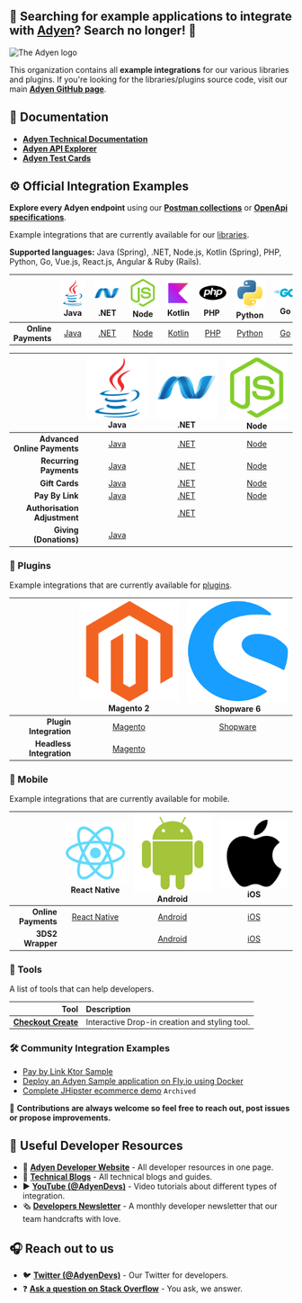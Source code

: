 ## 👋 Searching for example applications to integrate with [Adyen](https://www.adyen.com/)? Search no longer! 👋

<!-- ![The Adyen Logo](https://github.com/adyen-examples/.github/raw/main/images/logo.png) -->

<img src="https://github.com/adyen-examples/.github/raw/main/images/logo.png" height="100" alt="The Adyen logo">

This organization contains all **example integrations** for our various libraries and plugins. If you're looking for the libraries/plugins source code, visit our main [**Adyen GitHub page**](https://github.com/adyen).

## 📜 Documentation
* [**Adyen Technical Documentation**](https://docs.adyen.com/)
* [**Adyen API Explorer**](https://docs.adyen.com/api-explorer/)
* [**Adyen Test Cards**](https://docs.adyen.com/development-resources/test-cards/test-card-numbers/)

## ⚙️ Official Integration Examples
**Explore every Adyen endpoint** using our [**Postman collections**](https://www.postman.com/adyendev/workspace/adyen-apis/overview) or [**OpenApi specifications**](https://github.com/Adyen/adyen-openapi).

Example integrations that are currently available for our [libraries](https://github.com/adyen#server-side). 

**Supported languages:** Java (Spring), .NET, Node.js, Kotlin (Spring), PHP, Python, Go, Vue.js, React.js, Angular & Ruby (Rails).

|                                                                                      | [![Java (Spring)](https://raw.githubusercontent.com/devicons/devicon/1119b9f84c0290e0f0b38982099a2bd027a48bf1/icons/java/java-original.svg)](https://github.com/adyen-examples/adyen-java-spring-online-payments) &nbsp;&nbsp;Java&nbsp;&nbsp; | [![.NET](https://raw.githubusercontent.com/devicons/devicon/1119b9f84c0290e0f0b38982099a2bd027a48bf1/icons/dot-net/dot-net-original.svg)](https://github.com/adyen-examples/adyen-dotnet-online-payments) &nbsp;&nbsp;.NET&nbsp;&nbsp; | [![Node.js](https://raw.githubusercontent.com/devicons/devicon/1119b9f84c0290e0f0b38982099a2bd027a48bf1/icons/nodejs/nodejs-original.svg)](https://github.com/adyen-examples/adyen-node-online-payments) &nbsp;&nbsp;Node&nbsp;&nbsp; | [![Kotlin Spring](https://raw.githubusercontent.com/devicons/devicon/1119b9f84c0290e0f0b38982099a2bd027a48bf1/icons/kotlin/kotlin-original.svg)](https://github.com/adyen-examples/adyen-kotlin-spring-online-payments) &nbsp;Kotlin&nbsp; | [![PHP (Laravel)](https://raw.githubusercontent.com/devicons/devicon/1119b9f84c0290e0f0b38982099a2bd027a48bf1/icons/php/php-plain.svg)](https://github.com/adyen-examples/adyen-php-online-payments) &nbsp;&nbsp;PHP&nbsp;&nbsp;&nbsp; | [![Python](https://raw.githubusercontent.com/devicons/devicon/1119b9f84c0290e0f0b38982099a2bd027a48bf1/icons/python/python-original.svg)](https://github.com/adyen-examples/adyen-python-online-payments) &nbsp;Python&nbsp; | [![Go](https://raw.githubusercontent.com/devicons/devicon/1119b9f84c0290e0f0b38982099a2bd027a48bf1/icons/go/go-original-wordmark.svg)](https://github.com/adyen-examples/adyen-golang-online-payments) &nbsp;&nbsp;&nbsp;Go&nbsp;&nbsp;&nbsp; | [![Vue.js](https://raw.githubusercontent.com/devicons/devicon/1119b9f84c0290e0f0b38982099a2bd027a48bf1/icons/vuejs/vuejs-original.svg)](https://github.com/adyen-examples/adyen-vue-online-payments) &nbsp;&nbsp;Vue&nbsp;&nbsp; | [![React](https://raw.githubusercontent.com/devicons/devicon/1119b9f84c0290e0f0b38982099a2bd027a48bf1/icons/react/react-original.svg)](https://github.com/adyen-examples/adyen-react-online-payments) &nbsp;React&nbsp; | [![Angular](https://raw.githubusercontent.com/devicons/devicon/1119b9f84c0290e0f0b38982099a2bd027a48bf1/icons/angularjs/angularjs-original.svg)](https://github.com/adyen-examples/adyen-angular-online-payments) Angular | [![Ruby (Rails)](https://raw.githubusercontent.com/devicons/devicon/1119b9f84c0290e0f0b38982099a2bd027a48bf1/icons/rails/rails-plain.svg)](https://github.com/adyen-examples/adyen-rails-online-payments) &nbsp;&nbsp;Ruby&nbsp;&nbsp; |
|-------------------------------------------------------------------------------------:|:-----------------------------------------------------------------------------------------------------------------------------------------------------------------------------------------------------------------------:|:--------------------------------------------------------------------------------------------------------------------------------------------------------------------------------------------------------------:|:-------------------------------------------------------------------------------------------------------------------------------------------------------------------------------------------------------------------:|:------------------------------------------------------------------------------------------------------------------------------------------------------------------------------------------------------------------------------------:|:--------------------------------------------------------------------------------------------------------------------------------------------------------------------------------------------------------:|:----------------------------------------------------------------------------------------------------------------------------------------------------------------------------------------------------------------:|:---------------------------------------------------------------------------------------------------------------------------------------------------------------------------------------------------------:|:--------------------------------------------------------------------------------------------------------------------------------------------------------------------------------------------------------:|:-----------------------------------------------------------------------------------------------------------------------------------------------------------------------------------------------------------:|:-------------------------------------------------------------------------------------------------------------------------------------------------------------------------------------------------------------------------:|:--------------------------------------------------------------------------------------------------------------------------------------------------------------------------------------------------------------:|
|                                                                  **Online Payments** |                                                         [Java](https://github.com/adyen-examples/adyen-java-spring-online-payments/tree/main/checkout-example)                                                          |                                                       [.NET](https://github.com/adyen-examples/adyen-dotnet-online-payments/tree/main/checkout-example)                                                        |                                                           [Node](https://github.com/adyen-examples/adyen-node-online-payments/tree/main/checkout-example)                                                           |                                                                           [Kotlin](https://github.com/adyen-examples/adyen-kotlin-spring-online-payments)                                                                            |                                                                    [PHP](https://github.com/adyen-examples/adyen-php-online-payments)                                                                    |                                                                     [Python](https://github.com/adyen-examples/adyen-python-online-payments)                                                                     |                                                                   [Go](https://github.com/adyen-examples/adyen-golang-online-payments)                                                                    |                                                                    [Vue](https://github.com/adyen-examples/adyen-vue-online-payments)                                                                    |                                                                   [React](https://github.com/adyen-examples/adyen-react-online-payments)                                                                    |                                                                        [Angular](https://github.com/adyen-examples/adyen-angular-online-payments)                                                                         |                                                                     [Ruby](https://github.com/adyen-examples/adyen-rails-online-payments)                                                                      | 



|                              | [![Java (Spring)](https://raw.githubusercontent.com/devicons/devicon/1119b9f84c0290e0f0b38982099a2bd027a48bf1/icons/java/java-original.svg)](https://github.com/adyen-examples/adyen-java-spring-online-payments) &nbsp;&nbsp;Java&nbsp;&nbsp; | [![.NET](https://raw.githubusercontent.com/devicons/devicon/1119b9f84c0290e0f0b38982099a2bd027a48bf1/icons/dot-net/dot-net-original.svg)](https://github.com/adyen-examples/adyen-dotnet-online-payments) &nbsp;&nbsp;.NET&nbsp;&nbsp; | [![Node.js](https://raw.githubusercontent.com/devicons/devicon/1119b9f84c0290e0f0b38982099a2bd027a48bf1/icons/nodejs/nodejs-original.svg)](https://github.com/adyen-examples/adyen-node-online-payments) &nbsp;&nbsp;Node&nbsp;&nbsp; |
|-----------------------------:|:----------------------------------------------------------------------------------------------------------------------------------------------------------------------------------------------------------------------------------------------:|:--------------------------------------------------------------------------------------------------------------------------------------------------------------------------------------------------------------------------------------:|:-------------------------------------------------------------------------------------------------------------------------------------------------------------------------------------------------------------------------------------:|
| **Advanced Online Payments** |                                                                [Java](https://github.com/adyen-examples/adyen-java-spring-online-payments/tree/main/checkout-example-advanced)                                                                 |                                                               [.NET](https://github.com/adyen-examples/adyen-dotnet-online-payments/tree/main/checkout-example-advanced)                                                               |                                                               [Node](https://github.com/adyen-examples/adyen-node-online-payments/tree/main/checkout-example-advanced)                                                                |
|       **Recurring Payments** |                                                                   [Java](https://github.com/adyen-examples/adyen-java-spring-online-payments/tree/main/subscription-example)                                                                   |                                                                 [.NET](https://github.com/adyen-examples/adyen-dotnet-online-payments/tree/main/subscription-example)                                                                  |                                                                  [Node](https://github.com/adyen-examples/adyen-node-online-payments/tree/main/subscription-example)                                                                  |
|               **Gift Cards** |                                                                     [Java](https://github.com/adyen-examples/adyen-java-spring-online-payments/tree/main/giftcard-example)                                                                     |                                                                   [.NET](https://github.com/adyen-examples/adyen-dotnet-online-payments/tree/main/giftcard-example)                                                                    |                                                                    [Node](https://github.com/adyen-examples/adyen-node-online-payments/tree/main/giftcard-example)                                                                    |
|              **Pay By Link** |                                                                    [Java](https://github.com/adyen-examples/adyen-java-spring-online-payments/tree/main/paybylink-example)                                                                     |                                                                   [.NET](https://github.com/adyen-examples/adyen-dotnet-online-payments/tree/main/paybylink-example)                                                                   |                                                                   [Node](https://github.com/adyen-examples/adyen-node-online-payments/tree/main/paybylink-example)                                                                    |
| **Authorisation Adjustment** |                                                                                                                                                                                                                                                |                                                           [.NET](https://github.com/adyen-examples/adyen-dotnet-online-payments/tree/main/authorisation-adjustment-example)                                                            |                                                                                                                                                                                                                                       |
| **Giving (Donations)** |                  [Java](https://github.com/adyen-examples/adyen-java-spring-online-payments/tree/main/giving-example)                                                                                                                                                                                                                                                                            |                                                                                                                       |                                                                                                                                                                                                                                       |



### 🔌 Plugins
Example integrations that are currently available for [plugins](https://github.com/adyen#plugins).

|                          | [![Magento 2](https://raw.githubusercontent.com/devicons/devicon/1119b9f84c0290e0f0b38982099a2bd027a48bf1/icons/magento/magento-original.svg)](https://github.com/adyen-examples/adyen-magento-plugin-demo) &nbsp;Magento 2&nbsp; | [![Shopware 6](https://raw.githubusercontent.com/devicons/devicon/1119b9f84c0290e0f0b38982099a2bd027a48bf1/icons/shopware/shopware-original.svg)](https://github.com/adyen-examples/adyen-shopware-plugin-demo)  Shopware 6 |
|-------------------------:|:---------------------------------------------------------------------------------------------------------------------------------------------------------------------------------------------------------------------:|:---------------------------------------------------------------------------------------------------------------------------------------------------------------------------------------------------------------------------:|
|   **Plugin Integration** |                                                                        [Magento](https://github.com/adyen-examples/adyen-magento-plugin-demo)                                                                         |                                                                          [Shopware](https://github.com/adyen-examples/adyen-shopware-plugin-demo)                                                                           |  
| **Headless Integration** |                                                                          [Magento](https://github.com/adyen-examples/magento-headless-demo)                                                                           |                                                                                                                                                                                                                             | 

### 📱 Mobile
Example integrations that are currently available for mobile.

|                      | [![React Native](https://raw.githubusercontent.com/devicons/devicon/1119b9f84c0290e0f0b38982099a2bd027a48bf1/icons/react/react-original.svg)](https://github.com/Adyen/adyen-react-native) React Native | [![Android](https://raw.githubusercontent.com/devicons/devicon/1119b9f84c0290e0f0b38982099a2bd027a48bf1/icons/android/android-plain.svg)](https://github.com/Adyen/adyen-android) &nbsp;&nbsp;&nbsp;&nbsp;Android&nbsp;&nbsp;&nbsp;&nbsp; | [![iOS](https://raw.githubusercontent.com/devicons/devicon/1119b9f84c0290e0f0b38982099a2bd027a48bf1/icons/apple/apple-original.svg)](https://github.com/Adyen/adyen-ios) &nbsp;&nbsp;&nbsp;&nbsp;&nbsp;&nbsp;iOS&nbsp;&nbsp;&nbsp;&nbsp;&nbsp;&nbsp; |
|---------------------:|:-------------------------------------------------------------------------------------------------------------------------------------------------------------------------------------------------------:|:-----------------------------------------------------------------------------------------------------------------------------------------------------------------------------------------:|:----------------------------------------------------------------------------------------------------------------------------------------------------------------------------:|
|  **Online Payments** |                                                            [React Native](https://github.com/Adyen/adyen-react-native/tree/develop/example)                                                             |                                                        [Android](https://github.com/adyen-examples/adyen-android-online-payments)                                                         |                                                         [iOS](https://github.com/Adyen/adyen-ios/tree/develop/Demo)                                                          |  
|     **3DS2 Wrapper** |                                                                                                                                                                                                         |                                                                  [Android](https://github.com/Adyen/adyen-3ds2-android)                                                                   |                                                                [iOS](https://github.com/Adyen/adyen-3ds2-ios)                                                                | 


### 🔧 Tools
A list of tools that can help developers.

|                                                                     Tool | Description                                     |
|-------------------------------------------------------------------------:|:------------------------------------------------|
| [**Checkout Create**](https://github.com/adyen-examples/checkoutCreate/) | Interactive Drop-in creation and styling tool.  |

### 🛠️ Community Integration Examples
* [Pay by Link Ktor Sample](https://github.com/jlengrand/pay-by-link-sample-kotlin)
* [Deploy an Adyen Sample application on Fly.io using Docker](https://github.com/gcatanese/adyen-java-spring-online-payments-fly)
* [Complete JHipster ecommerce demo](https://github.com/adyen-examples/adyen-java-react-ecommerce-example) `Archived`

🌈 **Contributions are always welcome so feel free to reach out, post issues or propose improvements.**

## 📖 Useful Developer Resources
* 💚 [**Adyen Developer Website**](https://developers.adyen.com) - All developer resources in one page.
* 📓 [**Technical Blogs**](https://www.adyen.com/blog/category/tech) - All technical blogs and guides.
* ▶️ [**YouTube (@AdyenDevs)**](https://www.youtube.com/@adyendevs) - Video tutorials about different types of integration.
* 🗞️ [**Developers Newsletter**](https://developers.adyen.com/newsletter-archive/) - A monthly developer newsletter that our team handcrafts with love.

## 🎧 Reach out to us
- 🐦 [**Twitter (@AdyenDevs)**](https://twitter.com/AdyenDevs) - Our Twitter for developers.
- ❓ [**Ask a question on Stack Overflow**](https://stackoverflow.com/questions/tagged/adyen) - You ask, we answer.
